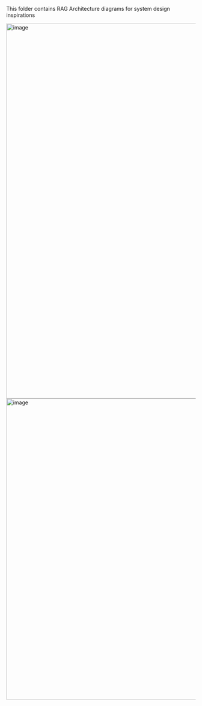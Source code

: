 This folder contains RAG Architecture diagrams for system design inspirations


<img width="800" height="996" alt="image" src="https://github.com/user-attachments/assets/4d67cb28-19ee-4f40-bb76-e644a8dc878e" />


<img width="800" height="800" alt="image" src="https://github.com/user-attachments/assets/e8f1e399-8a49-4f2b-b428-7a93e9b5b0e2" />

